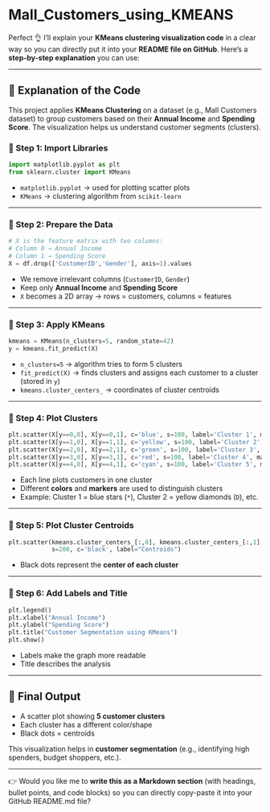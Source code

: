 # Mall_Customers_using_KMEANS
Perfect 👌 I’ll explain your **KMeans clustering visualization code** in a clear way so you can directly put it into your **README file on GitHub**.
Here’s a **step-by-step explanation** you can use:

---

## 🧩 Explanation of the Code

This project applies **KMeans Clustering** on a dataset (e.g., Mall Customers dataset) to group customers based on their **Annual Income** and **Spending Score**.
The visualization helps us understand customer segments (clusters).

### 📌 Step 1: Import Libraries

```python
import matplotlib.pyplot as plt
from sklearn.cluster import KMeans
```

* `matplotlib.pyplot` → used for plotting scatter plots
* `KMeans` → clustering algorithm from `scikit-learn`

---

### 📌 Step 2: Prepare the Data

```python
# X is the feature matrix with two columns:
# Column 0 → Annual Income
# Column 1 → Spending Score
X = df.drop(['CustomerID','Gender'], axis=1).values
```

* We remove irrelevant columns (`CustomerID`, `Gender`)
* Keep only **Annual Income** and **Spending Score**
* `X` becomes a 2D array → rows = customers, columns = features

---

### 📌 Step 3: Apply KMeans

```python
kmeans = KMeans(n_clusters=5, random_state=42)
y = kmeans.fit_predict(X)
```

* `n_clusters=5` → algorithm tries to form 5 clusters
* `fit_predict(X)` → finds clusters and assigns each customer to a cluster (stored in `y`)
* `kmeans.cluster_centers_` → coordinates of cluster centroids

---

### 📌 Step 4: Plot Clusters

```python
plt.scatter(X[y==0,0], X[y==0,1], c='blue', s=100, label='Cluster 1', marker='*')
plt.scatter(X[y==1,0], X[y==1,1], c='yellow', s=100, label='Cluster 2', marker='D')
plt.scatter(X[y==2,0], X[y==2,1], c='green', s=100, label='Cluster 3', marker='^')
plt.scatter(X[y==3,0], X[y==3,1], c='red', s=100, label='Cluster 4', marker='s')
plt.scatter(X[y==4,0], X[y==4,1], c='cyan', s=100, label='Cluster 5', marker='p')
```

* Each line plots customers in one cluster
* Different **colors** and **markers** are used to distinguish clusters
* Example: Cluster 1 = blue stars (`*`), Cluster 2 = yellow diamonds (`D`), etc.

---

### 📌 Step 5: Plot Cluster Centroids

```python
plt.scatter(kmeans.cluster_centers_[:,0], kmeans.cluster_centers_[:,1],
            s=200, c='black', label="Centroids")
```

* Black dots represent the **center of each cluster**

---

### 📌 Step 6: Add Labels and Title

```python
plt.legend()
plt.xlabel("Annual Income")
plt.ylabel("Spending Score")
plt.title("Customer Segmentation using KMeans")
plt.show()
```

* Labels make the graph more readable
* Title describes the analysis

---

## 🎯 Final Output

* A scatter plot showing **5 customer clusters**
* Each cluster has a different color/shape
* Black dots = centroids

This visualization helps in **customer segmentation** (e.g., identifying high spenders, budget shoppers, etc.).

---

👉 Would you like me to **write this as a Markdown section** (with headings, bullet points, and code blocks) so you can directly copy-paste it into your GitHub README.md file?
